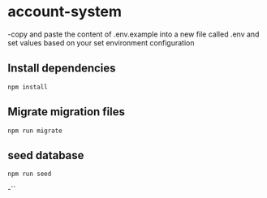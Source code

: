# account-system

-copy and paste the content of .env.example into a new file called .env and set values based on your set environment configuration

## Install dependencies
```
npm install
```

## Migrate migration files
```
npm run migrate
```

## seed database
```
npm run seed
```
-``
